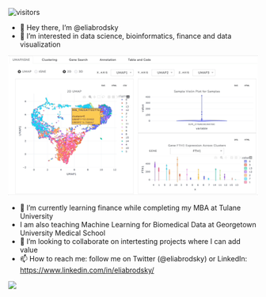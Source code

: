 ![visitors](https://visitor-badge.glitch.me/badge?page_id=${eliabrodsky}.${eliabrodsky})

- 👋 Hey there, I’m @eliabrodsky
- 👀 I’m interested in data science, bioinformatics, finance and data visualization

![scRNA-Seq Dashboard with Plotly](https://github.com/eliabrodsky/eliabrodsky/blob/main/scRNA-Seq_UMAP.gif?raw=true)

- 🌱 I’m currently learning finance while completing my MBA at Tulane University
- I am also teaching Machine Learning for Biomedical Data at Georgetown University Medical School
- 💞️ I’m looking to collaborate on intertesting projects where I can add value
- 📫 How to reach me: follow me on Twitter (@eliabrodsky) or LinkedIn: https://www.linkedin.com/in/eliabrodsky/

<img height="180em" src="https://github-readme-stats.vercel.app/api?username=eliabrodsky&show_icons=true&hide_border=true&&count_private=true&include_all_commits=true" />

<!---
eliabrodsky/eliabrodsky is a ✨ special ✨ repository because its `README.md` (this file) appears on your GitHub profile.
You can click the Preview link to take a look at your changes.
--->
